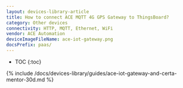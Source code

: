 ```yaml
---
layout: devices-library-article
title: How to connect ACE MQTT 4G GPS Gateway to ThingsBoard?
category: Other devices
connectivity: HTTP, MQTT, Ethernet, WiFi
vendor: ACE Automation
deviceImageFileName: ace-iot-gateway.png
docsPrefix: paas/
---
```



* TOC
{:toc}

{% include /docs/devices-library/guides/ace-iot-gateway-and-certa-mentor-30d.md %}